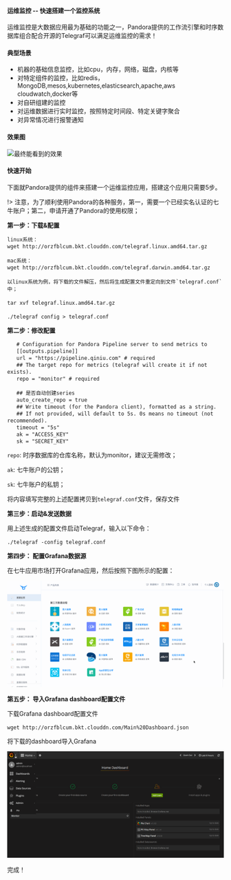 #### 运维监控 -- 快速搭建一个监控系统

运维监控是大数据应用最为基础的功能之一，Pandora提供的工作流引擎和时序数据库组合配合开源的Telegraf可以满足运维监控的需求！

#### 典型场景

* 机器的基础信息监控，比如cpu，内存，网络，磁盘，内核等
* 对特定组件的监控，比如redis，MongoDB,mesos,kubernetes,elasticsearch,apache,aws cloudwatch,docker等
* 对自研组建的监控
* 对运维数据进行实时监控，按照特定时间段、特定关键字聚合
* 对异常情况进行报警通知

#### 效果图

![最终能看到的效果](http://orzfblcum.bkt.clouddn.com/%E5%B1%8F%E5%B9%95%E5%BF%AB%E7%85%A7%202017-06-30%20%E4%B8%8B%E5%8D%8812.07.25.png)

#### 快速开始

下面就Pandora提供的组件来搭建一个运维监控应用，搭建这个应用只需要5步。

!> 注意，为了顺利使用Pandora的各种服务，第一，需要一个已经实名认证的七牛账户；第二，申请开通了Pandora的使用权限；

**第一步：下载&配置**

```
linux系统：
wget http://orzfblcum.bkt.clouddn.com/telegraf.linux.amd64.tar.gz

mac系统：
wget http://orzfblcum.bkt.clouddn.com/telegraf.darwin.amd64.tar.gz

以linux系统为例，将下载的文件解压，然后将生成配置文件重定向到文件`telegraf.conf`中；

tar xvf telegraf.linux.amd64.tar.gz

./telegraf config > telegraf.conf
```

**第二步：修改配置**

```
   # Configuration for Pandora Pipeline server to send metrics to
   [[outputs.pipeline]]
   url = "https://pipeline.qiniu.com" # required
   ## The target repo for metrics (telegraf will create it if not exists).
   repo = "monitor" # required

   ## 是否自动创建series
   auto_create_repo = true
   ## Write timeout (for the Pandora client), formatted as a string.
   ## If not provided, will default to 5s. 0s means no timeout (not recommended).
   timeout = "5s"
   ak = "ACCESS_KEY"
   sk = "SECRET_KEY"
```


`repo`: 时序数据库的仓库名称，默认为monitor，建议无需修改；

`ak`: 七牛账户的公钥；

`sk`: 七牛账户的私钥；

将内容填写完整的上述配置拷贝到`telegraf.conf`文件，保存文件

**第三步：启动&发送数据**

用上述生成的配置文件启动Telegraf，输入以下命令：

```
./telegraf -config telegraf.conf
```

**第四步： 配置Grafana数据源**

在七牛应用市场打开Grafana应用，然后按照下图所示的配置：

![配置Grafana数据源](_media/monitor1.gif)


**第五步： 导入Grafana dashboard配置文件**

下载Grafana dashboard配置文件

```
wget http://orzfblcum.bkt.clouddn.com/Main%20Dashboard.json
```

将下载的dashboard导入Grafana

![将下载的dashboard导入Grafana](_media/monitor2.gif)

完成！
